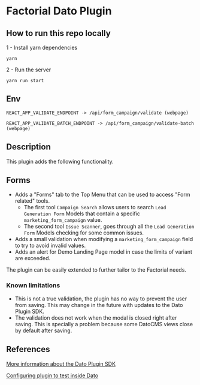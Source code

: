 # Factorial Dato Plugin

## How to run this repo locally

1 - Install yarn dependencies

```
yarn
```

2 - Run the server

```
yarn run start
```

## Env

```
REACT_APP_VALIDATE_ENDPOINT -> /api/form_campaign/validate (webpage)

REACT_APP_VALIDATE_BATCH_ENDPOINT -> /api/form_campaign/validate-batch (webpage)
```


## Description

This plugin adds the following functionality.

## Forms

- Adds a "Forms" tab to the Top Menu that can be used to access "Form related" tools.
  - The first tool `Campaign Search` allows users to search `Lead Generation Form` Models that contain a specific `marketing_form_campaign` value.
  - The second tool `Issue Scanner`, goes through all the `Lead Generation Form` Models checking for some common issues.
- Adds a small validation when modifying a `marketing_form_campaign` field to try to avoid invalid values.
- Adds an alert for Demo Landing Page model in case the limits of variant are exceeded.

The plugin can be easily extended to further tailor to the Factorial needs.

### Known limitations
- This is not a true validation, the plugin has no way to prevent the user from saving. This may change in the future with updates to the Dato Plugin SDK.
- The validation does not work when the modal is closed right after saving. This is specially a problem because some DatoCMS views close by default after saving.

## References

[More information about the Dato Plugin SDK](https://www.datocms.com/docs/plugin-sdk)

[Configuring plugin to test inside Dato](https://www.datocms.com/docs/plugin-sdk/build-your-first-plugin)
